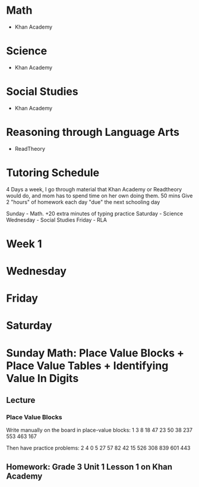# Math
- Khan Academy

# Science
- Khan Academy

# Social Studies
- Khan Academy

# Reasoning through Language Arts
- ReadTheory

# Tutoring Schedule
4 Days a week, I go through material that Khan Academy or Readtheory would do, and mom has to spend time on her own doing them. 50 mins
Give 2 "hours" of homework each day "due" the next schooling day

Sunday - Math. +20 extra minutes of typing practice
Saturday - Science
Wednesday - Social Studies
Friday - RLA

# Week 1
# Wednesday
# Friday
# Saturday

# Sunday Math: Place Value Blocks + Place Value Tables + Identifying Value In Digits
## Lecture
### Place Value Blocks
Write manually on the board in place-value blocks:
1
3
8
18
47
23
50
38
237
553
463
167

Then have practice problems:
2
4
0
5
27
57
82
42
15
526
308
839
601
443


## Homework: Grade 3 Unit 1 Lesson 1 on Khan Academy

